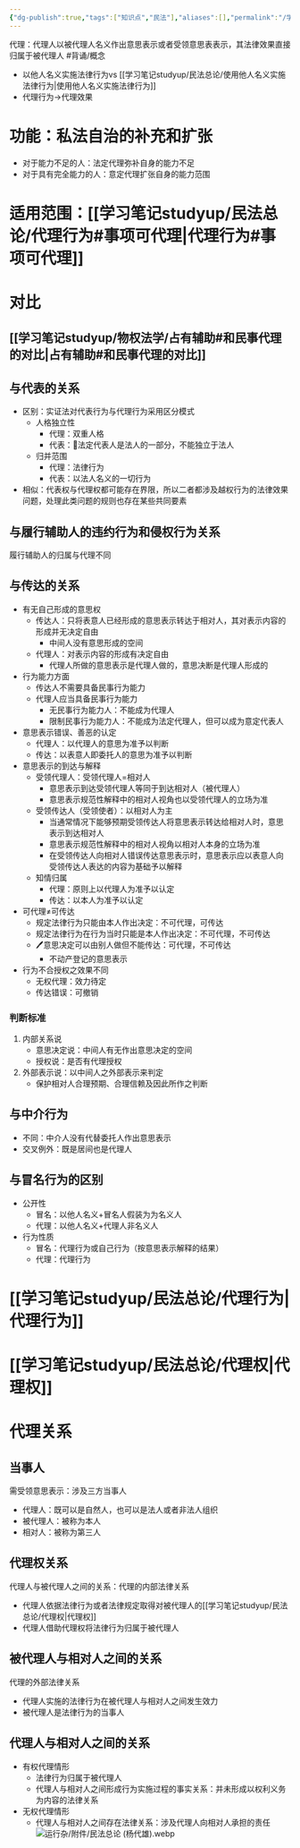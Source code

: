 ```yaml
---
{"dg-publish":true,"tags":["知识点","民法"],"aliases":[],"permalink":"/学习笔记studyup/民法总论/民事代理/","dgPassFrontmatter":true,"created":"2024-11-11T20:09:03.227+08:00","updated":"2024-11-18T22:12:10.297+08:00"}
---
```


代理：代理人以被代理人名义作出意思表示或者受领意思表表示，其法律效果直接归属于被代理人 #背诵/概念 
- 以他人名义实施法律行为vs [[学习笔记studyup/民法总论/使用他人名义实施法律行为\|使用他人名义实施法律行为]]
- 代理行为→代理效果
# 功能：私法自治的补充和扩张
- 对于能力不足的人：法定代理弥补自身的能力不足
- 对于具有完全能力的人：意定代理扩张自身的能力范围
# 适用范围：[[学习笔记studyup/民法总论/代理行为#事项可代理\|代理行为#事项可代理]]
# 对比
## [[学习笔记studyup/物权法学/占有辅助#和民事代理的对比\|占有辅助#和民事代理的对比]]
## 与代表的关系
- 区别：实证法对代表行为与代理行为采用区分模式
	- 人格独立性
		- 代理：双重人格
		- 代表：📍法定代表人是法人的一部分，不能独立于法人
	- 归并范围
		- 代理：法律行为
		- 代表：以法人名义的一切行为
- 相似：代表权与代理权都可能存在界限，所以二者都涉及越权行为的法律效果问题，处理此类问题的规则也存在某些共同要素
## 与履行辅助人的违约行为和侵权行为关系
履行辅助人的归属与代理不同
## 与传达的关系
- 有无自己形成的意思权
	- 传达人：只将表意人已经形成的意思表示转达于相对人，其对表示内容的形成并无决定自由
		- 中间人没有意思形成的空间
	- 代理人：对表示内容的形成有决定自由
		- 代理人所做的意思表示是代理人做的，意思决断是代理人形成的
- 行为能力方面
	- 传达人不需要具备民事行为能力
	- 代理人应当具备民事行为能力
		- 无民事行为能力人：不能成为代理人
		- 限制民事行为能力人：不能成为法定代理人，但可以成为意定代表人
- 意思表示错误、善恶的认定
	- 代理人：以代理人的意思为准予以判断
	- 传达：以表意人即委托人的意思为准予以判断
- 意思表示的到达与解释
	- 受领代理人：受领代理人=相对人
		- 意思表示到达受领代理人等同于到达相对人（被代理人）
		- 意思表示规范性解释中的相对人视角也以受领代理人的立场为准
	- 受领传达人（受领使者）：以相对人为主
		- 当通常情况下能够预期受领传达人将意思表示转达给相对人时，意思表示到达相对人
		- 意思表示规范性解释中的相对人视角以相对人本身的立场为准
		- 在受领传达人向相对人错误传达意思表示时，意思表示应以表意人向受领传达人表达的内容为基础予以解释
	- 知情归属
		- 代理：原则上以代理人为准予以认定
		- 传达：以本人为准予以认定
- 可代理≠可传达
	- 规定法律行为只能由本人作出决定：不可代理，可传达
	- 规定法律行为在行为当时只能是本人作出决定：不可代理，不可传达
	- 🖊意思决定可以由别人做但不能传达：可代理，不可传达
		- 不动产登记的意思表示
- 行为不合授权之效果不同
	- 无权代理：效力待定
	- 传达错误：可撤销
### 判断标准
1. 内部关系说
	- 意思决定说：中间人有无作出意思决定的空间
	- 授权说：是否有代理授权
2. 外部表示说：以中间人之外部表示来判定
	- 保护相对人合理预期、合理信赖及因此所作之判断
## 与中介行为
- 不同：中介人没有代替委托人作出意思表示
- 交叉例外：既是居间也是代理人
## 与冒名行为的区别
- 公开性
	- 冒名：以他人名义+冒名人假装为为名义人
	- 代理：以他人名义+代理人非名义人
- 行为性质
	- 冒名：代理行为或自己行为（按意思表示解释的结果）
	- 代理：代理行为
# [[学习笔记studyup/民法总论/代理行为\|代理行为]]
# [[学习笔记studyup/民法总论/代理权\|代理权]]
# 代理关系
## 当事人
需受领意思表示：涉及三方当事人
- 代理人：既可以是自然人，也可以是法人或者非法人组织
- 被代理人：被称为本人
- 相对人：被称为第三人
## 代理权关系
代理人与被代理人之间的关系：代理的内部法律关系
- 代理人依据法律行为或者法律规定取得对被代理人的[[学习笔记studyup/民法总论/代理权\|代理权]]
- 代理人借助代理权将法律行为归属于被代理人
## 被代理人与相对人之间的关系
代理的外部法律关系
- 代理人实施的法律行为在被代理人与相对人之间发生效力
- 被代理人是法律行为的当事人
## 代理人与相对人之间的关系
- 有权代理情形
	- 法律行为归属于被代理人
	- 代理人与相对人之间形成行为实施过程的事实关系：并未形成以权利义务为内容的法律关系
- 无权代理情形
	- 代理人与相对人之间存在法律关系：涉及代理人向相对人承担的责任
![运行杂/附件/民法总论 (杨代雄).webp](/img/user/%E8%BF%90%E8%A1%8C%E6%9D%82/%E9%99%84%E4%BB%B6/%E6%B0%91%E6%B3%95%E6%80%BB%E8%AE%BA%20(%E6%9D%A8%E4%BB%A3%E9%9B%84).webp)
